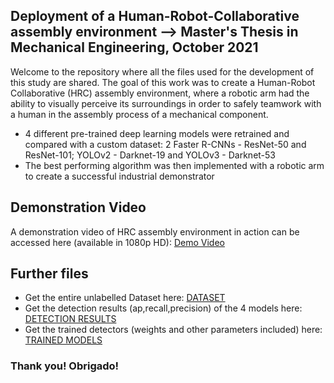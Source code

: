 ## Deployment of a Human-Robot-Collaborative assembly environment --> Master's Thesis in Mechanical Engineering, October 2021

Welcome to the repository where all the files used for the development of this study are shared.
The goal of this work was to create a Human-Robot Collaborative (HRC) assembly environment, where a robotic arm had the ability to visually perceive its surroundings in order to safely teamwork with a human in the assembly process of a mechanical component.

* 4 different pre-trained deep learning models were retrained and compared with a custom dataset: 2 Faster R-CNNs - ResNet-50 and ResNet-101; YOLOv2 - Darknet-19 and YOLOv3 - Darknet-53
* The best performing algorithm was then implemented with a robotic arm to create a successful industrial demonstrator

## Demonstration Video

A demonstration video of HRC assembly environment in action can be accessed here (available in 1080p HD): [Demo Video]([https://drive.google.com/file/d/1dm0TF7PWZYt1xAQz2TjbWK4k832VvJIb/view](https://drive.google.com/file/d/1yc39Kkv7N6_zWGzytsVGpFLGxXBaBwr-/view?usp=sharing))

## Further files
* Get the entire unlabelled Dataset here: [DATASET](https://drive.google.com/drive/folders/1EyPcvHgLtMx68qH2opfdCQB7vPRv1_NR?usp=sharing)
* Get the detection results (ap,recall,precision) of the 4 models here: [DETECTION RESULTS](https://drive.google.com/drive/folders/1VMDGM7Hc87C9SoyeVK3TCwOBDLMoTWcC?usp=sharing)
* Get the trained detectors (weights and other parameters included) here: [TRAINED MODELS](https://drive.google.com/drive/folders/1iw6DwgWslzrwfa4bWX86Xaz2XKEjFf9E?usp=sharing)

### Thank you! Obrigado!
